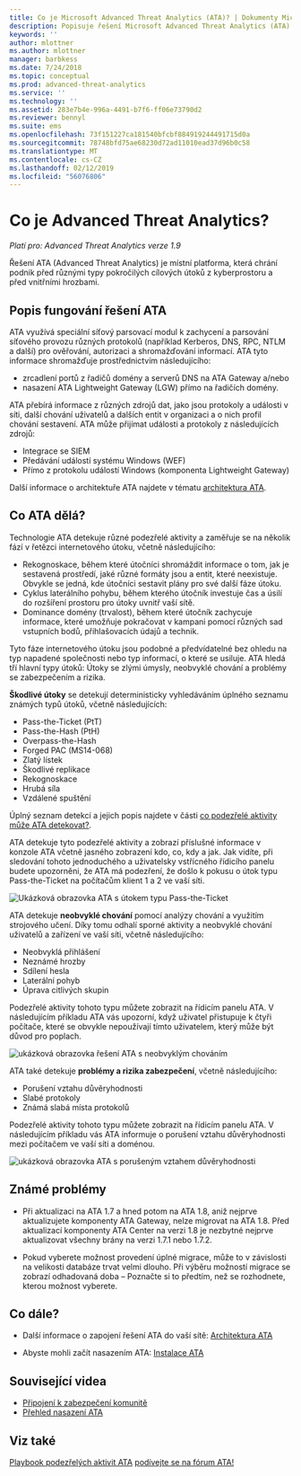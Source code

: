 ```yaml
---
title: Co je Microsoft Advanced Threat Analytics (ATA)? | Dokumenty Microsoft
description: Popisuje řešení Microsoft Advanced Threat Analytics (ATA) a jaké druhy podezřelých aktivit může zjistit.
keywords: ''
author: mlottner
ms.author: mlottner
manager: barbkess
ms.date: 7/24/2018
ms.topic: conceptual
ms.prod: advanced-threat-analytics
ms.service: ''
ms.technology: ''
ms.assetid: 283e7b4e-996a-4491-b7f6-ff06e73790d2
ms.reviewer: bennyl
ms.suite: ems
ms.openlocfilehash: 73f151227ca181540bfcbf884919244491715d0a
ms.sourcegitcommit: 78748bfd75ae68230d72ad11010ead37d96b0c58
ms.translationtype: MT
ms.contentlocale: cs-CZ
ms.lasthandoff: 02/12/2019
ms.locfileid: "56076806"
---
```

# <a name="what-is-advanced-threat-analytics"></a>Co je Advanced Threat Analytics?

*Platí pro: Advanced Threat Analytics verze 1.9*

Řešení ATA (Advanced Threat Analytics) je místní platforma, která chrání podnik před různými typy pokročilých cílových útoků z kyberprostoru a před vnitřními hrozbami.

## <a name="how-ata-works"></a>Popis fungování řešení ATA

ATA využívá speciální síťový parsovací modul k zachycení a parsování síťového provozu různých protokolů (například Kerberos, DNS, RPC, NTLM a další) pro ověřování, autorizaci a shromažďování informací. ATA tyto informace shromažďuje prostřednictvím následujícího:

-   zrcadlení portů z řadičů domény a serverů DNS na ATA Gateway a/nebo
-   nasazení ATA Lightweight Gateway (LGW) přímo na řadičích domény.

ATA přebírá informace z různých zdrojů dat, jako jsou protokoly a události v síti, další chování uživatelů a dalších entit v organizaci a o nich profil chování sestavení.
ATA může přijímat události a protokoly z následujících zdrojů:

-   Integrace se SIEM
-   Předávání událostí systému Windows (WEF)
-   Přímo z protokolu událostí Windows (komponenta Lightweight Gateway)


Další informace o architektuře ATA najdete v tématu [architektura ATA](ata-architecture.md).

## <a name="what-does-ata-do"></a>Co ATA dělá?

Technologie ATA detekuje různé podezřelé aktivity a zaměřuje se na několik fází v řetězci internetového útoku, včetně následujícího:

-   Rekognoskace, během které útočníci shromáždit informace o tom, jak je sestavená prostředí, jaké různé formáty jsou a entit, které neexistuje. Obvykle se jedná, kde útočníci sestavit plány pro své další fáze útoku.
-   Cyklus laterálního pohybu, během kterého útočník investuje čas a úsilí do rozšíření prostoru pro útoky uvnitř vaší sítě.
-   Dominance domény (trvalost), během které útočník zachycuje informace, které umožňuje pokračovat v kampani pomocí různých sad vstupních bodů, přihlašovacích údajů a technik. 

Tyto fáze internetového útoku jsou podobné a předvídatelné bez ohledu na typ napadené společnosti nebo typ informací, o které se usiluje.
ATA hledá tří hlavní typy útoků: Útoky se zlými úmysly, neobvyklé chování a problémy se zabezpečením a rizika.

**Škodlivé útoky** se detekují deterministicky vyhledáváním úplného seznamu známých typů útoků, včetně následujících:

-   Pass-the-Ticket (PtT)
-   Pass-the-Hash (PtH)
-   Overpass-the-Hash
-   Forged PAC (MS14-068)
-   Zlatý lístek
-   Škodlivé replikace
-   Rekognoskace
-   Hrubá síla
-   Vzdálené spuštění

Úplný seznam detekcí a jejich popis najdete v části [co podezřelé aktivity může ATA detekovat?](ata-threats.md). 

ATA detekuje tyto podezřelé aktivity a zobrazí příslušné informace v konzole ATA včetně jasného zobrazení kdo, co, kdy a jak. Jak vidíte, při sledování tohoto jednoduchého a uživatelsky vstřícného řídicího panelu budete upozorněni, že ATA má podezření, že došlo k pokusu o útok typu Pass-the-Ticket na počítačům klient 1 a 2 ve vaší síti.

 ![Ukázková obrazovka ATA s útokem typu Pass-the-Ticket](media/pass_the_ticket_sa.png)

ATA detekuje **neobvyklé chování** pomocí analýzy chování a využitím strojového učení. Díky tomu odhalí sporné aktivity a neobvyklé chování uživatelů a zařízení ve vaší síti, včetně následujícího:

-   Neobvyklá přihlášení
-   Neznámé hrozby
-   Sdílení hesla
-   Laterální pohyb
-   Úprava citlivých skupin


Podezřelé aktivity tohoto typu můžete zobrazit na řídicím panelu ATA. V následujícím příkladu ATA vás upozorní, když uživatel přistupuje k čtyři počítače, které se obvykle nepoužívají tímto uživatelem, který může být důvod pro poplach.

 ![ukázková obrazovka řešení ATA s neobvyklým chováním](media/abnormal-behavior-sa.png) 

ATA také detekuje **problémy a rizika zabezpečení**, včetně následujícího:

-   Porušení vztahu důvěryhodnosti
-   Slabé protokoly
-   Známá slabá místa protokolů

Podezřelé aktivity tohoto typu můžete zobrazit na řídicím panelu ATA. V následujícím příkladu vás ATA informuje o porušení vztahu důvěryhodnosti mezi počítačem ve vaší síti a doménou.

  ![ukázková obrazovka ATA s porušeným vztahem důvěryhodnosti](media/broken-trust-sa.png)


## <a name="known-issues"></a>Známé problémy

- Při aktualizaci na ATA 1.7 a hned potom na ATA 1.8, aniž nejprve aktualizujete komponenty ATA Gateway, nelze migrovat na ATA 1.8. Před aktualizací komponenty ATA Center na verzi 1.8 je nezbytné nejprve aktualizovat všechny brány na verzi 1.7.1 nebo 1.7.2.

- Pokud vyberete možnost provedení úplné migrace, může to v závislosti na velikosti databáze trvat velmi dlouho. Při výběru možností migrace se zobrazí odhadovaná doba – Poznačte si to předtím, než se rozhodnete, kterou možnost vyberete. 


## <a name="whats-next"></a>Co dále?

-   Další informace o zapojení řešení ATA do vaší sítě: [Architektura ATA](ata-architecture.md)

-   Abyste mohli začít nasazením ATA: [Instalace ATA](install-ata-step1.md)

## <a name="related-videos"></a>Související videa
- [Připojení k zabezpečení komunitě](https://channel9.msdn.com/Shows/Microsoft-Security/Join-the-Security-Community)
- [Přehled nasazení ATA](https://channel9.msdn.com/Shows/Microsoft-Security/Overview-of-ATA-Deployment-in-10-Minutes)


## <a name="see-also"></a>Viz také
[Playbook podezřelých aktivit ATA](http://aka.ms/ataplaybook)
[podívejte se na fórum ATA!](https://social.technet.microsoft.com/Forums/security/home?forum=mata)
